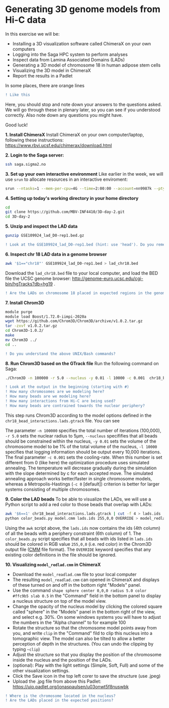 # Generating 3D genome models from Hi-C data
In this exercise we will be:
- Installing a 3D visualization software called ChimeraX on your own computers
- Logging into the Saga HPC system to perform analyses
- Inspect data from Lamina Associated Domains (LADs)
- Generating a 3D  model of chromosome 18 in human adipose stem cells
- Visualizing the 3D model in ChimeraX
- Report the results in a Padlet

In some places, there are orange lines
```diff
! Like this
```
Here, you should stop and note down your answers to the questions asked. We will go through these in plenary later, so you can see if you understood correctly. Also note down any questions you might have.

Good luck!

**1. Install ChimeraX**
Install ChimeraX on your own computer/laptop, following these instructions: https://www.rbvi.ucsf.edu/chimerax/download.html

**2. Login to the Saga server:**

```bash
ssh saga.sigma2.no
```

**3. Set up your own interactive environment**
Like earlier in the week, we will use `srun` to allocate resources in an interactive enviroment:
```bash
srun --ntasks=1 --mem-per-cpu=4G --time=2:00:00 --account=nn9987k --pty bash -i
```

**4. Setting up today's working directory in your home directory**
```bash
cd
git clone https://github.com/MBV-INF4410/3D-day-2.git
cd 3D-day-2
```

**5. Unzip and inspect the LAD data**
```bash
gunzip GSE109924_lad_D0-rep1.bed.gz
```
```diff
! Look at the GSE109924_lad_D0-rep1.bed (hint: use 'head'). Do you remember what LADs were (ref. slides)?
```

**6. Inspect chr 18 LAD data in a genome browser**
```bash
awk '$1=="chr18"' GSE109924_lad_D0-rep1.bed > lad_chr18.bed
```
Download the `lad_chr18.bed` file to your local computer, and load the BED file the UCSC genome browser: http://genome-euro.ucsc.edu/cgi-bin/hgTracks?db=hg19 . 
```diff
! Are the LADs on chromosome 18 placed in expected regions in the genome (see slides from earlier today)?
```

**7. Install Chrom3D**
```bash
module purge
module load Boost/1.72.0-iimpi-2020a
wget https://github.com/Chrom3D/Chrom3D/archive/v1.0.2.tar.gz
tar -zxvf v1.0.2.tar.gz
cd Chrom3D-1.0.2/
make
mv Chrom3D ../
cd ..
```
```diff
! Do you understand the above UNIX/Bash commands?
```

**8. Run Chrom3D based on the GTrack file**
Run the following command on Saga:
```bash
./Chrom3D -n 100000 -r 5.0 --nucleus -y 0.01 -l 10000 -c 0.001  chr18_bead_interactions.lads.gtrack > model.cmm
```
```diff
! Look at the output in the beginning (starting with #)
! How many chromosomes are we modeling here?
! How many beads are we modeling here?
! How many interactions from Hi-C are being used?
! How many beads are contrained towards the nuclear periphery?
```

This step runs Chrom3D according to the model options defined in the `chr18_bead_interactions.lads.gtrack` file. You can see

The parameter `-n 100000` specifies the total number of iterations (100,000), `-r 5.0` sets the nuclear radius to 5μm, `--nucleus` specififies that all beads should be constrained within the nucleus, `-y 0.01` sets the volume of the chromosome model to be 1% of the total volume of the nucleus, `-l 10000` specifies that logging information should be output every 10,000 iterations. The final parameter `-c 0.001` sets the cooling-rate. When this number is set different from 0 (like here) the optimization procedure uses simulated annealing. The temperature will decrease gradually during the simulation with the slope determined by c for each accepted move. The simulated annealing approach works better/faster in single chromosome models, whereas a Metropolis-Hastings (`-c 0` [default]) criterion is better for larger systems consisting of multiple chromosomes.

**9. Color the LAD beads**
To be able to visualize the LADs, we will use a Python script to add a red color to those beads that overlap with LADs:

```bash
awk '$6==1' chr18_bead_interactions.lads.gtrack | cut -f 4 > lads.ids
python color_beads.py model.cmm lads.ids 255,0,0 OVERRIDE > model_redlad.cmm
```

Using the `awk` script above, the `lads.ids` now contains the ids (4th column) of all the beads with a periphery constraint (6th column) of 1. The `color_beads.py` script specifies that all beads with ids listed in `lads.ids` should be colored in RGB value `255,0,0` (i.e. red color) in the Chrom3D output file ([CMM](https://www.cgl.ucsf.edu/chimera/docs/ContributedSoftware/volumepathtracer/volumepathtracer.html#markerfiles) file format). The `OVERRIDE` keyword specifies that any existing color definitions in the file should be ignored. 

**10. Visualizing `model_redlad.cmm` in ChimeraX**
- Download the `model_readlad.cmm` file to your local computer
- The resulting `model_readlad.cmm` can opened in ChimeraX and displays of these turned on and off in the bottom right "Models" panel. 
- Use the command `shape sphere center 0,0,0 radius 5.0 color #ffc9b5 slab 0.5` in the "Command" field in the bottom panel to display a nucleus structure on top of the model view. 
- Change the opacity of the nucleus model by clicking the colored square called "sphere" in the "Models" panel in the bottom right of the view, and select e.g. 30%. On some windows systems you will have to adjust the numbers in the "Alpha channel" to for example 100
- Rotate the structure so that the chromosome model points away from you, and write `clip` in the "Command" fild to clip this nucleus into a tomographic view. The model can also be tilted to allow a better perception of depth in the structures.  (You can undo the clipping by typing `~clip`)
- Adjust the structure so that you display the position of the chromosome inside the nucleus and the position of the LADs.
- (optional): Play with the light settings (Simple, Soft, Full) and some of the other visualization settings.
- Click the Save icon in the top left corer to save the structure (use .jpeg)
- Upload the .jpg file from above this Padlet:  https://uio.padlet.org/jonaspaulsen/u03onwt5f8nuswbk

```diff
! Where is the chromosome located in the nucleus?
! Are the LADs placed in the expected positions?
```



